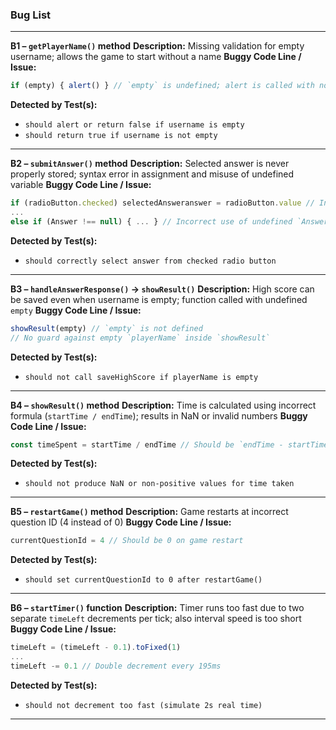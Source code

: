 ### **Bug List**

---

**B1 – `getPlayerName()` method**
**Description:** Missing validation for empty username; allows the game to start without a name
**Buggy Code Line / Issue:**

```js
if (empty) { alert() } // `empty` is undefined; alert is called with no message; no return value to stop game
```

**Detected by Test(s):**

* `should alert or return false if username is empty`
* `should return true if username is not empty`

---

**B2 – `submitAnswer()` method**
**Description:** Selected answer is never properly stored; syntax error in assignment and misuse of undefined variable
**Buggy Code Line / Issue:**

```js
if (radioButton.checked) selectedAnsweranswer = radioButton.value // Invalid variable name  
...  
else if (Answer !== null) { ... } // Incorrect use of undefined `Answer`
```

**Detected by Test(s):**

* `should correctly select answer from checked radio button`

---

**B3 – `handleAnswerResponse()` → `showResult()`**
**Description:** High score can be saved even when username is empty; function called with undefined `empty`
**Buggy Code Line / Issue:**

```js
showResult(empty) // `empty` is not defined  
// No guard against empty `playerName` inside `showResult`
```

**Detected by Test(s):**

* `should not call saveHighScore if playerName is empty`

---

**B4 – `showResult()` method**
**Description:** Time is calculated using incorrect formula (`startTime / endTime`); results in NaN or invalid numbers
**Buggy Code Line / Issue:**

```js
const timeSpent = startTime / endTime // Should be `endTime - startTime`
```

**Detected by Test(s):**

* `should not produce NaN or non-positive values for time taken`

---

**B5 – `restartGame()` method**
**Description:** Game restarts at incorrect question ID (4 instead of 0)
**Buggy Code Line / Issue:**

```js
currentQuestionId = 4 // Should be 0 on game restart
```

**Detected by Test(s):**

* `should set currentQuestionId to 0 after restartGame()`

---

**B6 – `startTimer()` function**
**Description:** Timer runs too fast due to two separate `timeLeft` decrements per tick; also interval speed is too short
**Buggy Code Line / Issue:**

```js
timeLeft = (timeLeft - 0.1).toFixed(1)  
...
timeLeft -= 0.1 // Double decrement every 195ms
```

**Detected by Test(s):**

* `should not decrement too fast (simulate 2s real time)`

---
